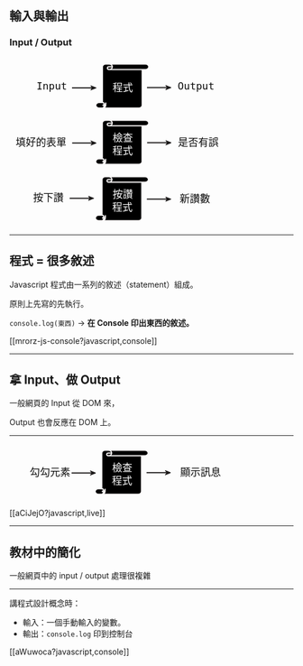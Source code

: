 輸入與輸出
--------

### Input / Output

<svg width="400" height="300" xmlns="http://www.w3.org/2000/svg">
 <!-- Created with SVG-edit - http://svg-edit.googlecode.com/ -->
 <defs>
  <marker id="se_marker_end_svg_6" markerUnits="strokeWidth" orient="auto" viewBox="0 0 100 100" markerWidth="5" markerHeight="5" refX="50" refY="50">
   <path id="svg_17" d="m100,50l-100,40l30,-40l-30,-40l100,40z" fill="#1c1a1a" stroke="#1c1a1a" stroke-width="10"/>
  </marker>
  <marker id="se_marker_end_svg_7" markerUnits="strokeWidth" orient="auto" viewBox="0 0 100 100" markerWidth="5" markerHeight="5" refX="50" refY="50">
   <path id="svg_20" d="m100,50l-100,40l30,-40l-30,-40l100,40z" fill="#1c1a1a" stroke="#1c1a1a" stroke-width="10"/>
  </marker>
 </defs>
 <g>
  <title>Layer 1</title>
  <g id="program1">
   <path fill="#000000" stroke="#fcf9f9" stroke-width="2" stroke-dasharray="null" stroke-linejoin="null" stroke-linecap="null" d="m164.94998,79.94498l0,-63.37497l0,0c0,-2.6925 2.63058,-4.87501 5.87503,-4.87501l70.5,0c3.24443,0 5.87498,2.1825 5.87498,4.87501c0,2.69264 -2.63055,4.87502 -5.87498,4.87502l-5.87646,0l0,63.37495c0,2.69254 -2.62912,4.87502 -5.87357,4.87502l-70.5,0l0,0c-3.24443,0 -5.87498,-2.18248 -5.87498,-4.87502c0,-2.69218 2.63055,-4.875 5.87498,-4.875l5.875,0zm11.75002,-68.24998l0,0c3.24445,0 5.875,2.1825 5.875,4.87501c0,2.69264 -2.63055,4.87502 -5.875,4.87502c-1.62221,0 -2.93747,-1.09139 -2.93747,-2.43752c0,-1.34629 1.31528,-2.4375 2.93747,-2.4375l5.875,0m58.75003,4.87502l-64.62503,0m-11.75002,58.49995l0,0c1.62225,0 2.93753,1.0914 2.93753,2.43752c0,1.34637 -1.31528,2.43748 -2.93753,2.43748l5.87503,0m-5.87503,4.87502l0,0c3.24448,0 5.87503,-2.18248 5.87503,-4.87502l0,-4.875" id="svg_1"/>
   <text fill="#ffffff" stroke="#fcf9f9" stroke-width="0" stroke-dasharray="null" stroke-linejoin="null" stroke-linecap="null" x="201" y="60" id="svg_3" font-size="18" font-family="Monospace" text-anchor="middle" xml:space="preserve">程式</text>
  </g>
  <g id="input1" class="fragment">
   <text fill="#0c0c0c" stroke="#fcf9f9" stroke-width="0" stroke-dasharray="null" stroke-linejoin="null" stroke-linecap="null" x="75" y="57" id="svg_4" font-size="18" font-family="Monospace" text-anchor="middle" xml:space="preserve">Input</text>
   <line fill="none" stroke="#1c1a1a" stroke-width="2" stroke-dasharray="null" stroke-linejoin="null" stroke-linecap="null" x1="111" y1="54" x2="149.01316" y2="54" id="svg_6" marker-end="url(#se_marker_end_svg_6)"/>
  </g>
  <g id="output1" class="fragment">
   <text fill="#0c0c0c" stroke="#fcf9f9" stroke-width="0" stroke-dasharray="null" stroke-linejoin="null" stroke-linecap="null" x="331" y="56.57031" font-size="18" font-family="Monospace" text-anchor="middle" xml:space="preserve" id="svg_5">Output</text>
   <line fill="none" stroke="#1c1a1a" stroke-width="2" stroke-dasharray="null" stroke-linejoin="null" stroke-linecap="null" x1="243.99342" y1="53.5" x2="282.00658" y2="53.5" marker-end="url(#se_marker_end_svg_7)" id="svg_7"/>
  </g>
  <g id="program2" class="fragment">
   <path fill="#000000" stroke="#fcf9f9" stroke-width="2" stroke-dasharray="null" stroke-linejoin="null" stroke-linecap="null" d="m164.75,179.74998l0,-63.37496l0,0c0,-2.6925 2.63055,-4.87502 5.875,-4.87502l70.5,0c3.24445,0 5.875,2.18251 5.875,4.87502c0,2.69263 -2.63055,4.87502 -5.875,4.87502l-5.87646,0l0,63.37495c0,2.69255 -2.62909,4.87503 -5.87357,4.87503l-70.49998,0l0,0c-3.24443,0 -5.87497,-2.18248 -5.87497,-4.87503c0,-2.69217 2.63054,-4.875 5.87497,-4.875l5.87503,0l-0.00002,0zm11.75,-68.24998l0,0c3.24445,0 5.875,2.18251 5.875,4.87502c0,2.69264 -2.63055,4.87502 -5.875,4.87502c-1.62219,0 -2.9375,-1.09138 -2.9375,-2.43752c0,-1.34628 1.31531,-2.4375 2.9375,-2.4375l5.875,0m58.75,4.87502l-64.625,0m-11.75,58.49995l0,0c1.62225,0 2.93753,1.0914 2.93753,2.43752c0,1.34637 -1.31528,2.43748 -2.93753,2.43748l5.875,0m-5.875,4.87502l0,0c3.24448,0 5.875,-2.18248 5.875,-4.87502l0,-4.875" id="svg_8"/>
   <text fill="#ffffff" stroke="#fcf9f9" stroke-width="0" stroke-dasharray="null" stroke-linejoin="null" stroke-linecap="null" x="200.8" y="171.80501" font-size="18" font-family="Monospace" text-anchor="middle" xml:space="preserve" id="svg_10">程式</text>
   <text fill="#ffffff" stroke="#fcf9f9" stroke-width="0" stroke-dasharray="null" stroke-linejoin="null" stroke-linecap="null" x="200.99532" y="148.56282" font-size="18" font-family="Monospace" text-anchor="middle" xml:space="preserve" id="svg_11">檢查</text>
  </g>
  <g id="input2" class="fragment">
   <line fill="none" stroke="#1c1a1a" stroke-width="2" stroke-dasharray="null" stroke-linejoin="null" stroke-linecap="null" x1="111.25" y1="151.78125" x2="149.26316" y2="151.78125" marker-end="url(#se_marker_end_svg_6)" id="svg_18"/>
   <text fill="#0c0c0c" stroke="#fcf9f9" stroke-width="0" stroke-dasharray="null" stroke-linejoin="null" stroke-linecap="null" x="56" y="157" id="svg_22" font-size="18" font-family="Monospace" text-anchor="middle" xml:space="preserve">填好的表單</text>
  </g>
  <g id="output2" class="fragment">
   <line fill="none" stroke="#1c1a1a" stroke-width="2" stroke-dasharray="null" stroke-linejoin="null" stroke-linecap="null" x1="244.24342" y1="151.28125" x2="282.25658" y2="151.28125" marker-end="url(#se_marker_end_svg_7)" id="svg_21"/>
   <text fill="#0c0c0c" stroke="#fcf9f9" stroke-width="0" stroke-dasharray="null" stroke-linejoin="null" stroke-linecap="null" x="335" y="157" id="svg_23" font-size="18" font-family="Monospace" text-anchor="middle" xml:space="preserve">是否有誤</text>
  </g>
  <g id="program3" class="fragment">
   <path fill="#000000" stroke="#fcf9f9" stroke-width="2" stroke-dasharray="null" stroke-linejoin="null" stroke-linecap="null" d="m164.25,279.75l0,-63.375l0,0c0,-2.692 2.631,-4.875 5.875,-4.875l70.5,0c3.244,0 5.875,2.183 5.875,4.875c0,2.69299 -2.631,4.875 -5.875,4.875l-5.87601,0l0,63.375c0,2.69299 -2.62999,4.875 -5.87399,4.875l-70.5,0l0,0c-3.244,0 -5.875,-2.18201 -5.875,-4.875c0,-2.69199 2.631,-4.875 5.875,-4.875l5.875,0zm11.75,-68.25l0,0c3.244,0 5.875,2.183 5.875,4.875c0,2.69299 -2.631,4.875 -5.875,4.875c-1.62199,0 -2.937,-1.091 -2.937,-2.437c0,-1.347 1.315,-2.438 2.937,-2.438l5.875,0m58.75,4.875l-64.625,0m-11.75,58.5l0,0c1.62199,0 2.938,1.091 2.938,2.43799c0,1.34601 -1.31601,2.43701 -2.938,2.43701l5.875,0m-5.875,4.875l0,0c3.244,0 5.875,-2.18201 5.875,-4.875l0,-4.875" id="svg_26"/>
   <text fill="#ffffff" stroke="#fcf9f9" stroke-width="0" stroke-dasharray="null" stroke-linejoin="null" stroke-linecap="null" x="200.3" y="271.80501" font-size="18" font-family="Monospace" text-anchor="middle" xml:space="preserve" id="svg_27">程式</text>
   <text fill="#ffffff" stroke="#fcf9f9" stroke-width="0" stroke-dasharray="null" stroke-linejoin="null" stroke-linecap="null" x="201" y="249" id="svg_35" font-size="18" font-family="Monospace" text-anchor="middle" xml:space="preserve">按讚</text>
  </g>
  <g id="input3" class="fragment">
   <line fill="none" stroke="#1c1a1a" stroke-width="2" stroke-dasharray="null" stroke-linejoin="null" stroke-linecap="null" x1="106.75" y1="249.78125" x2="144.76316" y2="249.78125" marker-end="url(#se_marker_end_svg_6)" id="svg_30"/>
   <text fill="#0c0c0c" stroke="#fcf9f9" stroke-width="0" stroke-dasharray="null" stroke-linejoin="null" stroke-linecap="null" x="23" y="254" id="svg_37" font-size="18" font-family="Monospace" text-anchor="middle" xml:space="preserve"/>
   <text fill="#0c0c0c" stroke="#fcf9f9" stroke-width="0" stroke-dasharray="null" stroke-linejoin="null" stroke-linecap="null" x="69" y="255" id="svg_38" font-size="18" font-family="Monospace" text-anchor="middle" xml:space="preserve">按下讚</text>
  </g>
  <g id="output3" class="fragment">
   <line fill="none" stroke="#1c1a1a" stroke-width="2" stroke-dasharray="null" stroke-linejoin="null" stroke-linecap="null" x1="243.74342" y1="251.28125" x2="281.75658" y2="251.28125" marker-end="url(#se_marker_end_svg_7)" id="svg_33"/>
   <text fill="#0c0c0c" stroke="#fcf9f9" stroke-width="0" stroke-dasharray="null" stroke-linejoin="null" stroke-linecap="null" x="329" y="257" id="svg_40" font-size="18" font-family="Monospace" text-anchor="middle" xml:space="preserve">新讚數</text>
  </g>
 </g>
</svg>


---

程式 = 很多敘述
--------

Javascript 程式由一系列的敘述（statement）組成。

原則上先寫的先執行。

`console.log(東西)` → <b>在 Console 印出東西的敘述。</b>

[[mrorz-js-console?javascript,console]]

---

拿 Input、做 Output
--------

一般網頁的 Input 從 DOM 來，

Output 也會反應在 DOM 上。

----

<svg width="400" height="100" xmlns="http://www.w3.org/2000/svg">
 <!-- Created with SVG-edit - http://svg-edit.googlecode.com/ -->
 <defs>
  <marker refY="50" refX="50" markerHeight="5" markerWidth="5" viewBox="0 0 100 100" orient="auto" markerUnits="strokeWidth" id="se_marker_end_svg_6">
   <path stroke-width="10" stroke="#1c1a1a" fill="#1c1a1a" d="m100,50l-100,40l30,-40l-30,-40l100,40z" id="svg_17"/>
  </marker>
  <marker refY="50" refX="50" markerHeight="5" markerWidth="5" viewBox="0 0 100 100" orient="auto" markerUnits="strokeWidth" id="se_marker_end_svg_7">
   <path stroke-width="10" stroke="#1c1a1a" fill="#1c1a1a" d="m100,50l-100,40l30,-40l-30,-40l100,40z" id="svg_20"/>
  </marker>
 </defs>
 <g>
  <title>Layer 1</title>
  <path id="svg_9" d="m202.37,53.16499l0,-0.81248l0,0c0,-0.03452 0.02803,-0.0625 0.0625,-0.0625l0.75,0c0.03456,0 0.0625,0.02798 0.0625,0.0625c0,0.03452 -0.02794,0.0625 -0.0625,0.0625l-0.0625,0l0,0.81248c0,0.03453 -0.02794,0.0625 -0.06247,0.0625l-0.75003,0l0,0c-0.03447,0 -0.0625,-0.02797 -0.0625,-0.0625c0,-0.0345 0.02803,-0.0625 0.0625,-0.0625l0.0625,0zm0.125,-0.87498l0,0c0.03456,0 0.06253,0.02798 0.06253,0.0625c0,0.03452 -0.02797,0.0625 -0.06253,0.0625c-0.01724,0 -0.03125,-0.01399 -0.03125,-0.03125c0,-0.01726 0.01401,-0.03125 0.03125,-0.03125l0.06253,0m0.62497,0.0625l-0.6875,0m-0.125,0.74998l0,0c0.01727,0 0.03125,0.01401 0.03125,0.03125c0,0.01726 -0.01398,0.03125 -0.03125,0.03125l0.0625,0m-0.0625,0.0625l0,0c0.03456,0 0.0625,-0.02797 0.0625,-0.0625l0,-0.0625" stroke-linecap="null" stroke-linejoin="null" stroke-dasharray="null" stroke-width="2" stroke="#000000" fill="#000000"/>
  <g id="program2">
   <path id="svg_8" d="m163.75,79.74998l0,-63.37496l0,0c0,-2.6925 2.63055,-4.87502 5.875,-4.87502l70.5,0c3.24445,0 5.875,2.18251 5.875,4.87502c0,2.69263 -2.63055,4.87502 -5.875,4.87502l-5.87646,0l0,63.37495c0,2.69255 -2.62909,4.87503 -5.87357,4.87503l-70.49998,0l0,0c-3.24443,0 -5.87497,-2.18248 -5.87497,-4.87503c0,-2.69217 2.63054,-4.875 5.87497,-4.875l5.87503,0l-0.00002,0l0,-0.00002zm11.75,-68.24998l0,0c3.24445,0 5.875,2.18251 5.875,4.87502c0,2.69264 -2.63055,4.87502 -5.875,4.87502c-1.62219,0 -2.9375,-1.09138 -2.9375,-2.43752c0,-1.34628 1.31531,-2.4375 2.9375,-2.4375l5.875,0m58.75,4.87502l-64.625,0m-11.75,58.49995l0,0c1.62225,0 2.93753,1.0914 2.93753,2.43752c0,1.34637 -1.31528,2.43748 -2.93753,2.43748l5.875,0m-5.875,4.87502l0,0c3.24448,0 5.875,-2.18248 5.875,-4.87502l0,-4.875" stroke-linecap="null" stroke-linejoin="null" stroke-dasharray="null" stroke-width="2" stroke="#fcf9f9" fill="#000000"/>
   <text id="svg_10" xml:space="preserve" text-anchor="middle" font-family="Monospace" font-size="18" y="71.80501" x="199.8" stroke-linecap="null" stroke-linejoin="null" stroke-dasharray="null" stroke-width="0" stroke="#fcf9f9" fill="#ffffff">程式</text>
   <text id="svg_11" xml:space="preserve" text-anchor="middle" font-family="Monospace" font-size="18" y="48.56282" x="199.99532" stroke-linecap="null" stroke-linejoin="null" stroke-dasharray="null" stroke-width="0" stroke="#fcf9f9" fill="#ffffff">檢查</text>
  </g>
  <g id="input2">
   <line id="svg_18" marker-end="url(#se_marker_end_svg_6)" y2="51.78125" x2="148.26316" y1="51.78125" x1="110.25" stroke-linecap="null" stroke-linejoin="null" stroke-dasharray="null" stroke-width="2" stroke="#1c1a1a" fill="none"/>
   <text fill="#0c0c0c" stroke="#fcf9f9" stroke-width="0" stroke-dasharray="null" stroke-linejoin="null" stroke-linecap="null" x="72" y="57" id="svg_22" font-size="18" font-family="Monospace" text-anchor="middle" xml:space="preserve">勾勾元素</text>
  </g>
  <g id="output2">
   <line id="svg_21" marker-end="url(#se_marker_end_svg_7)" y2="51.28125" x2="281.25658" y1="51.28125" x1="243.24342" stroke-linecap="null" stroke-linejoin="null" stroke-dasharray="null" stroke-width="2" stroke="#1c1a1a" fill="none"/>
   <text fill="#0c0c0c" stroke="#fcf9f9" stroke-width="0" stroke-dasharray="null" stroke-linejoin="null" stroke-linecap="null" x="339" y="57" id="svg_25" font-size="18" font-family="Monospace" text-anchor="middle" xml:space="preserve">顯示訊息</text>
  </g>
 </g>
</svg>

[[aCiJejO?javascript,live]]

---

教材中的簡化
----------

一般網頁中的 input / output 處理很複雜

----

講程式設計概念時：

* 輸入：一個手動輸入的變數。
* 輸出：`console.log` 印到控制台

[[aWuwoca?javascript,console]]